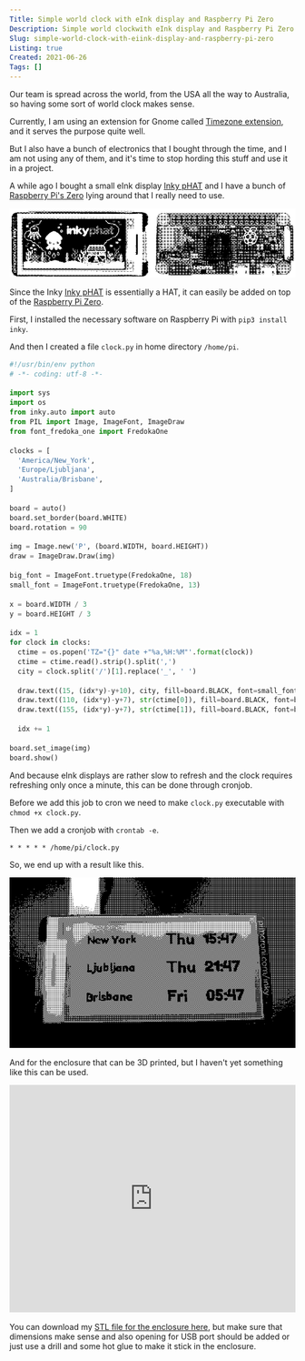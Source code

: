 ```yaml
---
Title: Simple world clock with eInk display and Raspberry Pi Zero
Description: Simple world clockwith eInk display and Raspberry Pi Zero
Slug: simple-world-clock-with-eiink-display-and-raspberry-pi-zero
Listing: true
Created: 2021-06-26
Tags: []
---
```


Our team is spread across the world, from the USA all the way to Australia, so having some sort of world clock makes sense.

Currently, I am using an extension for Gnome called [Timezone extension](https://extensions.gnome.org/extension/2657/timezones-extension/), and it serves the purpose quite well.

But I also have a bunch of electronics that I bought through the time, and I am not using any of them, and it's time to stop hording this stuff and use it in a project.

A while ago I bought a small eInk display [Inky pHAT](https://shop.pimoroni.com/products/inky-phat?variant=12549254217811) and I have a bunch of [Raspberry Pi's Zero](https://www.raspberrypi.org/products/raspberry-pi-zero/) lying around that I really need to use.

![Inky pHAT, Raspberry Pi Zero](/assets/world-clock/hardware.jpg.dith.gif)

Since the Inky [Inky pHAT](https://shop.pimoroni.com/products/inky-phat?variant=12549254217811) is essentially a HAT, it can easily be added on top of the [Raspberry Pi Zero](https://www.raspberrypi.org/products/raspberry-pi-zero/).

First, I installed the necessary software on Raspberry Pi with `pip3 install inky`.

And then I created a file `clock.py` in home directory `/home/pi`.

```python
#!/usr/bin/env python
# -*- coding: utf-8 -*-

import sys
import os
from inky.auto import auto
from PIL import Image, ImageFont, ImageDraw
from font_fredoka_one import FredokaOne

clocks = [
  'America/New_York',
  'Europe/Ljubljana',
  'Australia/Brisbane',
]

board = auto()
board.set_border(board.WHITE)
board.rotation = 90

img = Image.new('P', (board.WIDTH, board.HEIGHT))
draw = ImageDraw.Draw(img)

big_font = ImageFont.truetype(FredokaOne, 18)
small_font = ImageFont.truetype(FredokaOne, 13)

x = board.WIDTH / 3
y = board.HEIGHT / 3

idx = 1
for clock in clocks:
  ctime = os.popen('TZ="{}" date +"%a,%H:%M"'.format(clock))
  ctime = ctime.read().strip().split(',')
  city = clock.split('/')[1].replace('_', ' ')

  draw.text((15, (idx*y)-y+10), city, fill=board.BLACK, font=small_font)
  draw.text((110, (idx*y)-y+7), str(ctime[0]), fill=board.BLACK, font=big_font)
  draw.text((155, (idx*y)-y+7), str(ctime[1]), fill=board.BLACK, font=big_font)

  idx += 1

board.set_image(img)
board.show()
```

And because eInk displays are rather slow to refresh and the clock requires refreshing only once a minute, this can be done through cronjob.

Before we add this job to cron we need to make `clock.py` executable with `chmod +x clock.py`.

Then we add a cronjob with `crontab -e`.

```
* * * * * /home/pi/clock.py
```

So, we end up with a result like this.

![World Clock](/assets/world-clock/world-clock.jpg.dith.gif)

And for the enclosure that can be 3D printed, but I haven't yet something like this can be used.

<iframe id="vs_iframe" src="https://www.viewstl.com/?embedded&url=https%3A%2F%2Fmitjafelicijan.com%2Fassets%2Fworld-clock%2Fenclosure.stl&color=gray&bgcolor=white&edges=no&orientation=front&noborder=no" style="border:0;margin:0;width:100%;height:400px;"></iframe>

You can download my [STL file for the enclosure here](/assets/world-clock/enclosure.stl), but make sure that dimensions make sense and also opening for USB port should be added or just use a drill and some hot glue to make it stick in the enclosure.
